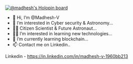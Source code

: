 [![@madhesh's Holopin board](https://holopin.me/madhesh)](https://holopin.io/@madhesh)

<!---
Madhesh-V/Madhesh-V is a ✨ special ✨ repository because its `README.md` (this file) appears on your GitHub profile.
You can click the Preview link to take a look at your changes.
--->

- 👋 Hi, I’m @Madhesh-V
- 👀 I’m interested in Cyber security & Astronomy...
- 🧑‍🚀 Citizen Scientist & Future Astronaut...
- 👨‍💻 I’m interested in learning new technologies...
- 🌱 I’m currently learning blockchain...
- 📫 Contact me on Linkedin..

Linkedin - https://in.linkedin.com/in/madhesh-v-1960bb213
<!---
Madhesh-V/Madhesh-V is a ✨ special ✨ repository because its `README.md` (this file) appears on your GitHub profile.
You can click the Preview link to take a look at your changes.
--->

